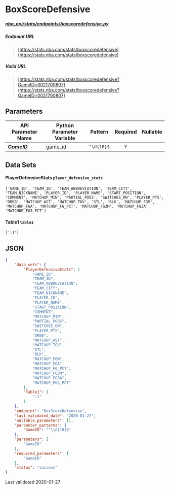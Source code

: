 # BoxScoreDefensive
##### [nba_api/stats/endpoints/boxscoredefensive.py](https://github.com/swar/nba_api/blob/master/nba_api/stats/endpoints/boxscoredefensive.py)

##### Endpoint URL
>[https://stats.nba.com/stats/boxscoredefensive](https://stats.nba.com/stats/boxscoredefensive)

##### Valid URL
>[https://stats.nba.com/stats/boxscoredefensive?GameID=0021700807](https://stats.nba.com/stats/boxscoredefensive?GameID=0021700807)

## Parameters
API Parameter Name | Python Parameter Variable | Pattern | Required | Nullable
------------ | ------------ | :-----------: | :---: | :---:
[_**GameID**_](https://github.com/swar/nba_api/blob/master/docs/nba_api/stats/library/parameters.md#GameID) | game_id | `^\d{10}$` | `Y` |  | 

## Data Sets
#### PlayerDefensiveStats `player_defensive_stats`
```text
['GAME_ID', 'TEAM_ID', 'TEAM_ABBREVIATION', 'TEAM_CITY', 'TEAM_NICKNAME', 'PLAYER_ID', 'PLAYER_NAME', 'START_POSITION', 'COMMENT', 'MATCHUP_MIN', 'PARTIAL_POSS', 'SWITCHES_ON', 'PLAYER_PTS', 'DREB', 'MATCHUP_AST', 'MATCHUP_TOV', 'STL', 'BLK', 'MATCHUP_FGM', 'MATCHUP_FGA', 'MATCHUP_FG_PCT', 'MATCHUP_FG3M', 'MATCHUP_FG3A', 'MATCHUP_FG3_PCT']
```

#### Table1 `table1`
```text
[':1']
```


## JSON
```json
{
    "data_sets": {
        "PlayerDefensiveStats": [
            "GAME_ID",
            "TEAM_ID",
            "TEAM_ABBREVIATION",
            "TEAM_CITY",
            "TEAM_NICKNAME",
            "PLAYER_ID",
            "PLAYER_NAME",
            "START_POSITION",
            "COMMENT",
            "MATCHUP_MIN",
            "PARTIAL_POSS",
            "SWITCHES_ON",
            "PLAYER_PTS",
            "DREB",
            "MATCHUP_AST",
            "MATCHUP_TOV",
            "STL",
            "BLK",
            "MATCHUP_FGM",
            "MATCHUP_FGA",
            "MATCHUP_FG_PCT",
            "MATCHUP_FG3M",
            "MATCHUP_FG3A",
            "MATCHUP_FG3_PCT"
        ],
        "Table1": [
            ":1"
        ]
    },
    "endpoint": "BoxScoreDefensive",
    "last_validated_date": "2020-01-27",
    "nullable_parameters": [],
    "parameter_patterns": {
        "GameID": "^\\d{10}$"
    },
    "parameters": [
        "GameID"
    ],
    "required_parameters": [
        "GameID"
    ],
    "status": "success"
}
```

Last validated 2020-01-27